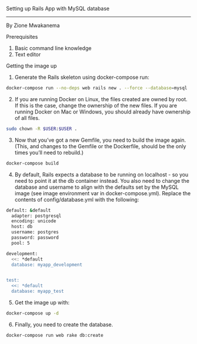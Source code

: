 Setting up Rails App with MySQL database
_____________________________________________________________________________________________________________________

By						      Zione Mwakanema


Prerequisites

1. Basic command line knowledge
2. Text editor

Getting the image up

1. Generate the Rails skeleton using docker-compose run:
```bash
docker-compose run --no-deps web rails new . --force --database=mysql
```

2. If you are running Docker on Linux, the files created are owned by root. If this is the case, change the ownership of the new files. If you are running Docker on Mac or Windows, you should already have ownership of all files.
```bash
sudo chown -R $USER:$USER .
```


3. Now that you’ve got a new Gemfile, you need to build the image again. (This, and changes to the Gemfile or the Dockerfile, should be the only times you’ll need to rebuild.)
```bash
docker-compose build
```
4. By default, Rails expects a database to be running on localhost - so you need to point it at the db container instead. You also need to change the database and username to align with the defaults set by the MySQL image (see image environment var in docker-compose.yml). Replace the contents of config/database.yml with the following:

```bash
default: &default
  adapter: postgresql
  encoding: unicode
  host: db
  username: postgres
  password: password
  pool: 5

development:
  <<: *default
  database: myapp_development


test:
  <<: *default
  database: myapp_test
```

5. Get the image up with:
```bash 
docker-compose up -d
```

6. Finally, you need to create the database.
```bash
docker-compose run web rake db:create
```




